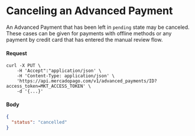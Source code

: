 ﻿---
sites_supported:
    - mla
    - mlb
    - mlm
    - mlc
    - mpe
---
# Canceling an Advanced Payment

An Advanced Payment that has been left in `pending` state may be canceled. These cases can be given for payments with offline methods or any payment by credit card that has entered the manual review flow. 

#### Request
```curl
curl -X PUT \
    -H 'Accept":"application/json' \
    -H 'Content-Type: application/json' \
    'https://api.mercadopago.com/v1/advanced_payments/ID?access_token=MKT_ACCESS_TOKEN' \
    -d '{...}'
```

#### Body
```json
{
  "status": "cancelled"
}
```  
